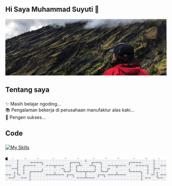 ## Hi Saya Muhammad Suyuti 👋
![suyuti](img/baner.jpg)

###
<h2 align="left">Tentang saya</h2>

###
<p align="left">✨ Masih belajar ngoding... <br>📚 Pengalaman bekerja di perusahaan manufaktur alas kaki...<br>🎯 Pengen sukses...<br>

###
<h2 align="left">Code</h2>

###
<!--<!--
<div align="left">
  <img src="https://cdn.jsdelivr.net/gh/devicons/devicon/icons/javascript/javascript-original.svg" height="40" alt="javascript logo"  />
  <img width="12" />
  <img src="https://cdn.jsdelivr.net/gh/devicons/devicon/icons/typescript/typescript-original.svg" height="40" alt="typescript logo"  />
  <img width="12" />
  <img src="https://cdn.jsdelivr.net/gh/devicons/devicon/icons/react/react-original.svg" height="40" alt="react logo"  />
  <img width="12" />
  <img src="https://cdn.jsdelivr.net/gh/devicons/devicon/icons/nextjs/nextjs-original.svg" height="40" alt="nextjs logo"  />
  <img width="12" />
  <img src="https://cdn.jsdelivr.net/gh/devicons/devicon/icons/storybook/storybook-original.svg" height="40" alt="storybook logo"  />
  <img width="12" />
  <img src="https://cdn.jsdelivr.net/gh/devicons/devicon/icons/nodejs/nodejs-original.svg" height="40" alt="nodejs logo"  />
  <img width="12" />
  <img src="https://cdn.jsdelivr.net/gh/devicons/devicon/icons/nestjs/nestjs-original.svg" height="40" alt="nestjs logo"  />
  <img width="12" />
  <img src="https://cdn.jsdelivr.net/gh/devicons/devicon/icons/jest/jest-plain.svg" height="40" alt="jest logo"  />
</div>
-->
[![My Skills](https://skillicons.dev/icons?i=aws,gcp,azure,react,vue,flutter&perline=3)](https://skillicons.dev)

###
<picture>
  <source media="(prefers-color-scheme: dark)" srcset="https://raw.githubusercontent.com/Suyuti29/Suyuti29/output/pacman-contribution-graph-dark.svg">
  <source media="(prefers-color-scheme: light)" srcset="https://raw.githubusercontent.com/Suyuti29/Suyuti29/output/pacman-contribution-graph.svg">
  <img alt="pacman contribution graph" src="https://raw.githubusercontent.com/Suyuti29/Suyuti29/output/pacman-contribution-graph.svg">
</picture>


